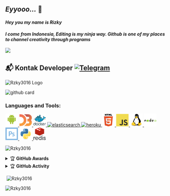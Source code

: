 ## <i>Eyyooo...</i> 👋
#### <i>Hey you my name is Rizky</i>
#### <i>I come from Indonesia, Editing is my ninja way. Github is one of my places to channel creativity through programs</i>
<p align="left"> <a href="https://t.me/paradiseuserbot"><img src="https://img.shields.io/badge/Group%20Support%3F-click here-black?&style=flat-square?&logo=telegram" width=125px></a></p>

## 📬 Kontak Developer [![Telegram](https://img.shields.io/badge/telegram-1b77FF.svg?style=for-the-badge&logo=telegram)](https://t.me/Nopegoodloking) 

![Rzky3016 Logo](https://telegra.ph/file/f1a45ebe6ea1a27334fb4.jpg)

![github card](https://github-readme-stats.vercel.app/api/pin/?username=Rzky3016&repo=Paradise-Userbot&theme=dark)

<h3 align="left">Languages and Tools:</h3>
<p align="left"> <a href="https://developer.android.com" target="_blank"> <img src="https://raw.githubusercontent.com/devicons/devicon/master/icons/android/android-original-wordmark.svg" alt="android" width="40" height="40"/> </a> <a href="https://d3js.org/" target="_blank"> <img src="https://raw.githubusercontent.com/devicons/devicon/master/icons/d3js/d3js-original.svg" alt="d3js" width="40" height="40"/> </a> <a href="https://www.docker.com/" target="_blank"> <img src="https://raw.githubusercontent.com/devicons/devicon/master/icons/docker/docker-original-wordmark.svg" alt="docker" width="40" height="40"/> </a> <a href="https://www.elastic.co" target="_blank"> <img src="https://www.vectorlogo.zone/logos/elastic/elastic-icon.svg" alt="elasticsearch" width="40" height="40"/> </a> <a href="https://heroku.com" target="_blank"> <img src="https://www.vectorlogo.zone/logos/heroku/heroku-icon.svg" alt="heroku" width="40" height="40"/> </a> <a href="https://www.w3.org/html/" target="_blank"> <img src="https://raw.githubusercontent.com/devicons/devicon/master/icons/html5/html5-original-wordmark.svg" alt="html5" width="40" height="40"/> </a> <a href="https://developer.mozilla.org/en-US/docs/Web/JavaScript" target="_blank"> <img src="https://raw.githubusercontent.com/devicons/devicon/master/icons/javascript/javascript-original.svg" alt="javascript" width="40" height="40"/> </a> <a href="https://www.linux.org/" target="_blank"> <img src="https://raw.githubusercontent.com/devicons/devicon/master/icons/linux/linux-original.svg" alt="linux" width="40" height="40"/> </a> <a href="https://nodejs.org" target="_blank"> <img src="https://raw.githubusercontent.com/devicons/devicon/master/icons/nodejs/nodejs-original-wordmark.svg" alt="nodejs" width="40" height="40"/> </a> <a href="https://www.photoshop.com/en" target="_blank"> <img src="https://raw.githubusercontent.com/devicons/devicon/master/icons/photoshop/photoshop-line.svg" alt="photoshop" width="40" height="40"/> </a> <a href="https://www.python.org" target="_blank"> <img src="https://raw.githubusercontent.com/devicons/devicon/master/icons/python/python-original.svg" alt="python" width="40" height="40"/> </a> <a href="https://redis.io" target="_blank"> <img src="https://raw.githubusercontent.com/devicons/devicon/master/icons/redis/redis-original-wordmark.svg" alt="redis" width="40" height="40"/> </a> </p>

<p align="left"> <img src="https://komarev.com/ghpvc/?username=Rzky3016&label=Profile%20views&color=0e75b6&style=flat" alt="Rzky3016" /> </p>
<details>
    <summary>&#127942 <b>GitHub Awards</b></summary><br/>

![Github Trophy](https://github-profile-trophy.vercel.app/?username=phaticusthiccy)

</details>

<details>
    <summary>&#127942 <b>GitHub Activity</b></summary><br/>

![Metrics](https://metrics.lecoq.io/Rzky3016?template=classic&repositories.forks=true&languages=1&languages.colors=github&languages.threshold=0%25&config.timezone=Asia%2FJakarta)

</details>
<p>&nbsp;<img align="center" src="https://github-readme-stats.vercel.app/api?username=Rzky3016&show_icons=true&locale=en" alt="Rzky3016" /></p>

<p><img align="left" src="https://github-readme-stats.vercel.app/api/top-langs?username=Rzky3016&show_icons=true&locale=en&layout=compact" alt="Rzky3016" /></p>

